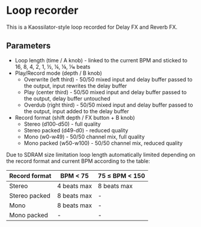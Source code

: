 # Loop recorder

This is a Kaossilator-style loop recorded for Delay FX and Reverb FX.

## Parameters
* Loop length (time / A knob) - linked to the current BPM and sticked to 16, 8, 4, 2, 1, ½, ¼, ⅛, 1⁄16 beats
* Play/Record mode (depth / B knob)
  * Overwrite (left third) - 50/50 mixed input and delay buffer passed to the output, input rewrites the delay buffer
  * Play (center third) - 50/50 mixed input and delay buffer passed to the output, delay buffer untouched
  * Overdub (right third) - 50/50 mixed input and delay buffer passed to the output, input added to the delay buffer
* Record format (shift depth / FX button + B knob)
  * Stereo (d100-d50) - full quality
  * Stereo packed (d49-d0) - reduced quality
  * Mono (w0-w49) - 50/50 channel mix, full quality
  * Mono packed (w50-w100) - 50/50 channel mix, reduced quality


Due to  SDRAM size limitation loop length automatically limited depending on the record format and current BPM according to the table:

|Record format|BPM < 75|75 ≤ BPM < 150|
|-|-|-|
|Stereo|4 beats max|8 beats max|
|Stereo packed|8 beats max|-
|Mono|8 beats max|-
|Mono packed|-|-
